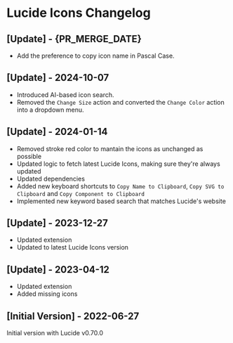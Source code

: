 # Lucide Icons Changelog

## [Update] - {PR_MERGE_DATE}

- Add the preference to copy icon name in Pascal Case.

## [Update] - 2024-10-07

- Introduced AI-based icon search.
- Removed the `Change Size` action and converted the `Change Color` action into a dropdown menu.

## [Update] - 2024-01-14

- Removed stroke red color to mantain the icons as unchanged as possible
- Updated logic to fetch latest Lucide Icons, making sure they're always updated
- Updated dependencies
- Added new keyboard shortcuts to `Copy Name to Clipboard`, `Copy SVG to Clipboard` and `Copy Component to Clipboard`
- Implemented new keyword based search that matches Lucide's website

## [Update] - 2023-12-27

- Updated extension
- Updated to latest Lucide Icons version

## [Update] - 2023-04-12

- Updated extension
- Added missing icons

## [Initial Version] - 2022-06-27

Initial version with Lucide v0.70.0
